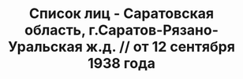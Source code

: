 ---
title: Список лиц - Саратовская область, г.Саратов-Рязано-Уральская ж.д. // от 12
  сентября 1938 года
description: РГАСПИ, ф.17, т.10, оп.171, дело 418, лист 178
images:
- /disk/pictures/v10/17-171-418-178.jpg
- /disk/pictures/v10/17-171-418-179.jpg
- /disk/pictures/v10/17-171-418-180.jpg
- /disk/pictures/v10/17-171-418-181.jpg
- /disk/pictures/v10/17-171-418-182.jpg
- /disk/pictures/v10/17-171-418-183.jpg
---
